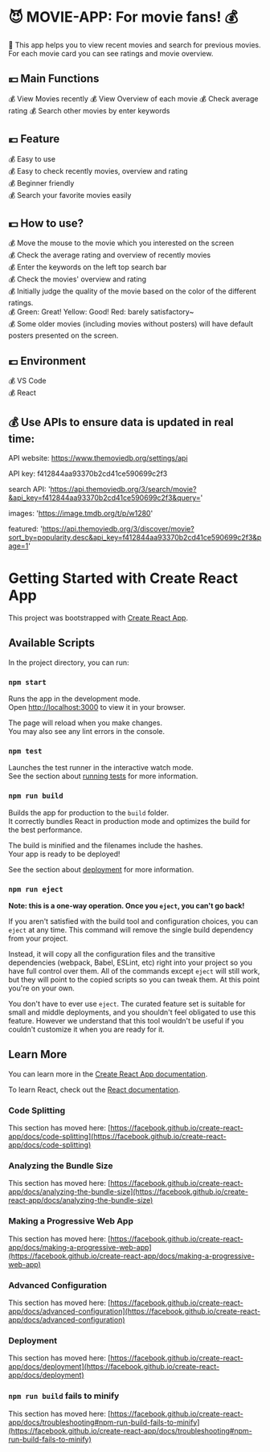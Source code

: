 # :smiling_imp: MOVIE-APP: For movie fans! :moneybag:
:imp: This app helps you to view recent movies and search for previous movies. For each movie card you can see ratings and movie overview.

## :yen: Main Functions
:moneybag: View Movies recently
:moneybag: View Overview of each movie
:moneybag: Check average rating
:moneybag: Search other movies by enter keywords  

## :euro: Feature
:moneybag: Easy to use  
:moneybag: Easy to check recently movies, overview and rating  
:moneybag: Beginner friendly  
:moneybag: Search your favorite movies easily

## :dollar: How to use?
:moneybag: Move the mouse to the movie which you interested on the screen  
:moneybag: Check the average rating and overview of recently movies  
:moneybag: Enter the keywords on the left top search bar  
:moneybag: Check the movies' overview and rating    
:moneybag: Initially judge the quality of the movie based on the color of the different ratings.    
:moneybag: Green: Great! Yellow: Good! Red: barely satisfactory~     
:moneybag: Some older movies (including movies without posters) will have default posters presented on the screen.    
 

## :pound: Environment
:moneybag: VS Code  
:moneybag: React  


## :moneybag: Use APIs to ensure data is updated in real time: 

API website: https://www.themoviedb.org/settings/api

API key: f412844aa93370b2cd41ce590699c2f3

search API: 'https://api.themoviedb.org/3/search/movie?&api_key=f412844aa93370b2cd41ce590699c2f3&query='

images: 'https://image.tmdb.org/t/p/w1280'

featured: 'https://api.themoviedb.org/3/discover/movie?sort_by=popularity.desc&api_key=f412844aa93370b2cd41ce590699c2f3&page=1'

# Getting Started with Create React App

This project was bootstrapped with [Create React App](https://github.com/facebook/create-react-app).

## Available Scripts

In the project directory, you can run:

### `npm start`

Runs the app in the development mode.\
Open [http://localhost:3000](http://localhost:3000) to view it in your browser.

The page will reload when you make changes.\
You may also see any lint errors in the console.

### `npm test`

Launches the test runner in the interactive watch mode.\
See the section about [running tests](https://facebook.github.io/create-react-app/docs/running-tests) for more information.

### `npm run build`

Builds the app for production to the `build` folder.\
It correctly bundles React in production mode and optimizes the build for the best performance.

The build is minified and the filenames include the hashes.\
Your app is ready to be deployed!

See the section about [deployment](https://facebook.github.io/create-react-app/docs/deployment) for more information.

### `npm run eject`

**Note: this is a one-way operation. Once you `eject`, you can't go back!**

If you aren't satisfied with the build tool and configuration choices, you can `eject` at any time. This command will remove the single build dependency from your project.

Instead, it will copy all the configuration files and the transitive dependencies (webpack, Babel, ESLint, etc) right into your project so you have full control over them. All of the commands except `eject` will still work, but they will point to the copied scripts so you can tweak them. At this point you're on your own.

You don't have to ever use `eject`. The curated feature set is suitable for small and middle deployments, and you shouldn't feel obligated to use this feature. However we understand that this tool wouldn't be useful if you couldn't customize it when you are ready for it.

## Learn More

You can learn more in the [Create React App documentation](https://facebook.github.io/create-react-app/docs/getting-started).

To learn React, check out the [React documentation](https://reactjs.org/).

### Code Splitting

This section has moved here: [https://facebook.github.io/create-react-app/docs/code-splitting](https://facebook.github.io/create-react-app/docs/code-splitting)

### Analyzing the Bundle Size

This section has moved here: [https://facebook.github.io/create-react-app/docs/analyzing-the-bundle-size](https://facebook.github.io/create-react-app/docs/analyzing-the-bundle-size)

### Making a Progressive Web App

This section has moved here: [https://facebook.github.io/create-react-app/docs/making-a-progressive-web-app](https://facebook.github.io/create-react-app/docs/making-a-progressive-web-app)

### Advanced Configuration

This section has moved here: [https://facebook.github.io/create-react-app/docs/advanced-configuration](https://facebook.github.io/create-react-app/docs/advanced-configuration)

### Deployment

This section has moved here: [https://facebook.github.io/create-react-app/docs/deployment](https://facebook.github.io/create-react-app/docs/deployment)

### `npm run build` fails to minify

This section has moved here: [https://facebook.github.io/create-react-app/docs/troubleshooting#npm-run-build-fails-to-minify](https://facebook.github.io/create-react-app/docs/troubleshooting#npm-run-build-fails-to-minify)
